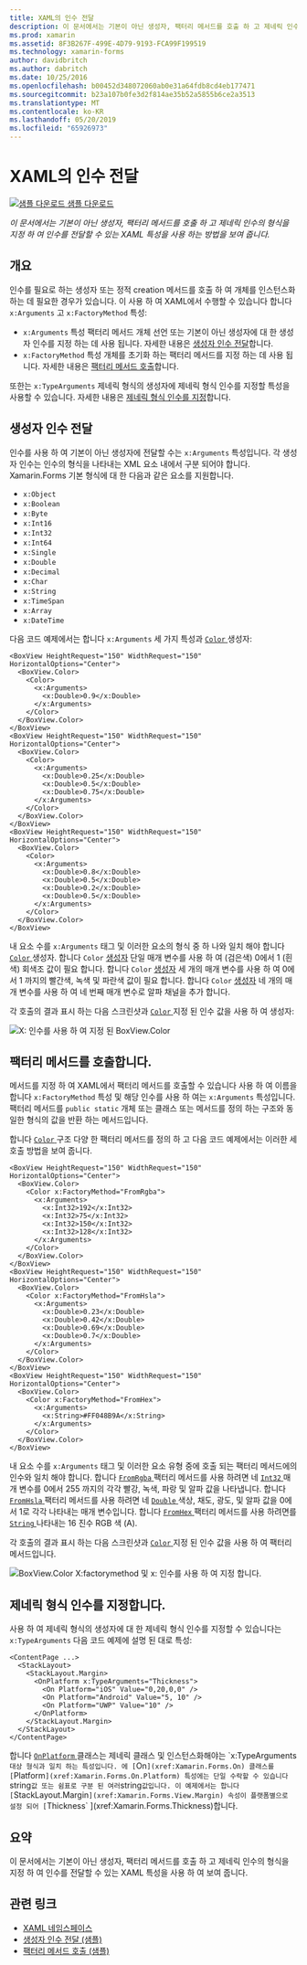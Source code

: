 ```yaml
---
title: XAML의 인수 전달
description: 이 문서에서는 기본이 아닌 생성자, 팩터리 메서드를 호출 하 고 제네릭 인수의 형식을 지정 하 여 인수를 전달할 수 있는 XAML 특성을 사용 하는 방법을 보여 줍니다.
ms.prod: xamarin
ms.assetid: 8F3B267F-499E-4D79-9193-FCA99F199519
ms.technology: xamarin-forms
author: davidbritch
ms.author: dabritch
ms.date: 10/25/2016
ms.openlocfilehash: b00452d348072060ab0e31a64fdb8cd4eb177471
ms.sourcegitcommit: b23a107b0fe3d2f814ae35b52a5855b6ce2a3513
ms.translationtype: MT
ms.contentlocale: ko-KR
ms.lasthandoff: 05/20/2019
ms.locfileid: "65926973"
---
```

# <a name="passing-arguments-in-xaml"></a>XAML의 인수 전달

[![샘플 다운로드](~/media/shared/download.png) 샘플 다운로드](https://developer.xamarin.com/samples/xamarin-forms/XAML/PassingConstructorArguments/)

_이 문서에서는 기본이 아닌 생성자, 팩터리 메서드를 호출 하 고 제네릭 인수의 형식을 지정 하 여 인수를 전달할 수 있는 XAML 특성을 사용 하는 방법을 보여 줍니다._

## <a name="overview"></a>개요

인수를 필요로 하는 생성자 또는 정적 creation 메서드를 호출 하 여 개체를 인스턴스화하는 데 필요한 경우가 있습니다. 이 사용 하 여 XAML에서 수행할 수 있습니다 합니다 `x:Arguments` 고 `x:FactoryMethod` 특성:

- `x:Arguments` 특성 팩터리 메서드 개체 선언 또는 기본이 아닌 생성자에 대 한 생성자 인수를 지정 하는 데 사용 됩니다. 자세한 내용은 [생성자 인수 전달](#constructor_arguments)합니다.
- `x:FactoryMethod` 특성 개체를 초기화 하는 팩터리 메서드를 지정 하는 데 사용 됩니다. 자세한 내용은 [팩터리 메서드 호출](#factory_methods)합니다.

또한는 `x:TypeArguments` 제네릭 형식의 생성자에 제네릭 형식 인수를 지정할 특성을 사용할 수 있습니다. 자세한 내용은 [제네릭 형식 인수를 지정](#generic_type_arguments)합니다.

<a name="constructor_arguments" />

## <a name="passing-constructor-arguments"></a>생성자 인수 전달

인수를 사용 하 여 기본이 아닌 생성자에 전달할 수는 `x:Arguments` 특성입니다. 각 생성자 인수는 인수의 형식을 나타내는 XML 요소 내에서 구분 되어야 합니다. Xamarin.Forms 기본 형식에 대 한 다음과 같은 요소를 지원합니다.

- `x:Object`
- `x:Boolean`
- `x:Byte`
- `x:Int16`
- `x:Int32`
- `x:Int64`
- `x:Single`
- `x:Double`
- `x:Decimal`
- `x:Char`
- `x:String`
- `x:TimeSpan`
- `x:Array`
- `x:DateTime`

다음 코드 예제에서는 합니다 `x:Arguments` 세 가지 특성과 [ `Color` ](xref:Xamarin.Forms.Color) 생성자:

```xaml
<BoxView HeightRequest="150" WidthRequest="150" HorizontalOptions="Center">
  <BoxView.Color>
    <Color>
      <x:Arguments>
        <x:Double>0.9</x:Double>
      </x:Arguments>
    </Color>
  </BoxView.Color>
</BoxView>
<BoxView HeightRequest="150" WidthRequest="150" HorizontalOptions="Center">
  <BoxView.Color>
    <Color>
      <x:Arguments>
        <x:Double>0.25</x:Double>
        <x:Double>0.5</x:Double>
        <x:Double>0.75</x:Double>
      </x:Arguments>
    </Color>
  </BoxView.Color>
</BoxView>
<BoxView HeightRequest="150" WidthRequest="150" HorizontalOptions="Center">
  <BoxView.Color>
    <Color>
      <x:Arguments>
        <x:Double>0.8</x:Double>
        <x:Double>0.5</x:Double>
        <x:Double>0.2</x:Double>
        <x:Double>0.5</x:Double>
      </x:Arguments>
    </Color>
  </BoxView.Color>
</BoxView>
```

내 요소 수를 `x:Arguments` 태그 및 이러한 요소의 형식 중 하 나와 일치 해야 합니다 [ `Color` ](xref:Xamarin.Forms.Color) 생성자. 합니다 `Color` [생성자](xref:Xamarin.Forms.Color.%23ctor(System.Double)) 단일 매개 변수를 사용 하 여 (검은색) 0에서 1 (흰색) 회색조 값이 필요 합니다. 합니다 `Color` [생성자](xref:Xamarin.Forms.Color.%23ctor(System.Double,System.Double,System.Double)) 세 개의 매개 변수를 사용 하 여 0에서 1 까지의 빨간색, 녹색 및 파란색 값이 필요 합니다. 합니다 `Color` [생성자](xref:Xamarin.Forms.Color.%23ctor(System.Double,System.Double,System.Double,System.Double)) 네 개의 매개 변수를 사용 하 여 네 번째 매개 변수로 알파 채널을 추가 합니다.

각 호출의 결과 표시 하는 다음 스크린샷과 [ `Color` ](xref:Xamarin.Forms.Color) 지정 된 인수 값을 사용 하 여 생성자:

![](passing-arguments-images/passing-arguments.png "X: 인수를 사용 하 여 지정 된 BoxView.Color")

<a name="factory_methods" />

## <a name="calling-factory-methods"></a>팩터리 메서드를 호출합니다.

메서드를 지정 하 여 XAML에서 팩터리 메서드를 호출할 수 있습니다 사용 하 여 이름을 합니다 `x:FactoryMethod` 특성 및 해당 인수를 사용 하 여는 `x:Arguments` 특성입니다. 팩터리 메서드를 `public static` 개체 또는 클래스 또는 메서드를 정의 하는 구조와 동일한 형식의 값을 반환 하는 메서드입니다.

합니다 [ `Color` ](xref:Xamarin.Forms.Color) 구조 다양 한 팩터리 메서드를 정의 하 고 다음 코드 예제에서는 이러한 세 호출 방법을 보여 줍니다.

```xaml
<BoxView HeightRequest="150" WidthRequest="150" HorizontalOptions="Center">
  <BoxView.Color>
    <Color x:FactoryMethod="FromRgba">
      <x:Arguments>
        <x:Int32>192</x:Int32>
        <x:Int32>75</x:Int32>
        <x:Int32>150</x:Int32>                        
        <x:Int32>128</x:Int32>
      </x:Arguments>
    </Color>
  </BoxView.Color>
</BoxView>
<BoxView HeightRequest="150" WidthRequest="150" HorizontalOptions="Center">
  <BoxView.Color>
    <Color x:FactoryMethod="FromHsla">
      <x:Arguments>
        <x:Double>0.23</x:Double>
        <x:Double>0.42</x:Double>
        <x:Double>0.69</x:Double>
        <x:Double>0.7</x:Double>
      </x:Arguments>
    </Color>
  </BoxView.Color>
</BoxView>
<BoxView HeightRequest="150" WidthRequest="150" HorizontalOptions="Center">
  <BoxView.Color>
    <Color x:FactoryMethod="FromHex">
      <x:Arguments>
        <x:String>#FF048B9A</x:String>
      </x:Arguments>
    </Color>
  </BoxView.Color>
</BoxView>
```

내 요소 수를 `x:Arguments` 태그 및 이러한 요소 유형 중에 호출 되는 팩터리 메서드에의 인수와 일치 해야 합니다. 합니다 [ `FromRgba` ](xref:Xamarin.Forms.Color.FromRgba(System.Int32,System.Int32,System.Int32,System.Int32)) 팩터리 메서드를 사용 하려면 네 [ `Int32` ](https://docs.microsoft.com/dotnet/api/system.int32) 매개 변수를 0에서 255 까지의 각각 빨강, 녹색, 파랑 및 알파 값을 나타냅니다. 합니다 [ `FromHsla` ](xref:Xamarin.Forms.Color.FromHsla(System.Double,System.Double,System.Double,System.Double)) 팩터리 메서드를 사용 하려면 네 [ `Double` ](https://docs.microsoft.com/dotnet/api/system.double) 색상, 채도, 광도, 및 알파 값을 0에서 1로 각각 나타내는 매개 변수입니다. 합니다 [ `FromHex` ](xref:Xamarin.Forms.Color.FromHex(System.String)) 팩터리 메서드를 사용 하려면를 [ `String` ](https://docs.microsoft.com/dotnet/api/system.string) 나타내는 16 진수 RGB 색 (A).

각 호출의 결과 표시 하는 다음 스크린샷과 [ `Color` ](xref:Xamarin.Forms.Color) 지정 된 인수 값을 사용 하 여 팩터리 메서드입니다.

![](passing-arguments-images/factory-methods.png "BoxView.Color X:factorymethod 및 x: 인수를 사용 하 여 지정 합니다.")

<a name="generic_type_arguments" />

## <a name="specifying-a-generic-type-argument"></a>제네릭 형식 인수를 지정합니다.

사용 하 여 제네릭 형식의 생성자에 대 한 제네릭 형식 인수를 지정할 수 있습니다는 `x:TypeArguments` 다음 코드 예제에 설명 된 대로 특성:

```xaml
<ContentPage ...>
  <StackLayout>
    <StackLayout.Margin>
      <OnPlatform x:TypeArguments="Thickness">
        <On Platform="iOS" Value="0,20,0,0" />
        <On Platform="Android" Value="5, 10" />
        <On Platform="UWP" Value="10" />
      </OnPlatform>
    </StackLayout.Margin>
  </StackLayout>
</ContentPage>
```

합니다 [ `OnPlatform` ](xref:Xamarin.Forms.OnPlatform`1) 클래스는 제네릭 클래스 및 인스턴스화해야는 `x:TypeArguments` 대상 형식과 일치 하는 특성입니다. 에 [ `On` ](xref:Xamarin.Forms.On) 클래스를 [ `Platform` ](xref:Xamarin.Forms.On.Platform) 특성에는 단일 수락할 수 있습니다 `string` 값 또는 쉼표로 구분 된 여러 `string` 값입니다. 이 예제에서는 합니다 [ `StackLayout.Margin` ](xref:Xamarin.Forms.View.Margin) 속성이 플랫폼별으로 설정 되어 [ `Thickness` ](xref:Xamarin.Forms.Thickness)합니다.

## <a name="summary"></a>요약

이 문서에서는 기본이 아닌 생성자, 팩터리 메서드를 호출 하 고 제네릭 인수의 형식을 지정 하 여 인수를 전달할 수 있는 XAML 특성을 사용 하 여 보여 줍니다.


## <a name="related-links"></a>관련 링크

- [XAML 네임스페이스](~/xamarin-forms/xaml/namespaces.md)
- [생성자 인수 전달 (샘플)](https://developer.xamarin.com/samples/xamarin-forms/XAML/PassingConstructorArguments/)
- [팩터리 메서드 호출 (샘플)](https://developer.xamarin.com/samples/xamarin-forms/xaml/callingfactorymethods/)
